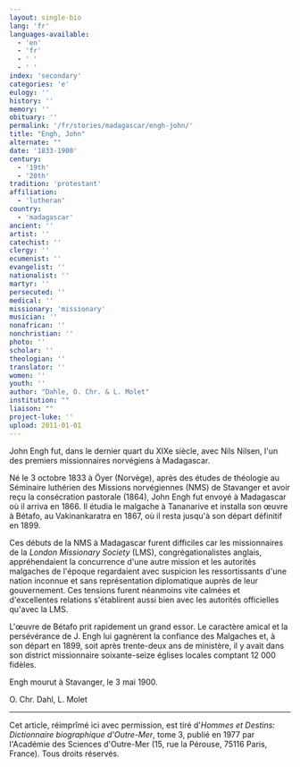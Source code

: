 ```yaml
---
layout: single-bio
lang: 'fr'
languages-available:
  - 'en'
  - 'fr'
  - ' '
  - ' '
index: 'secondary'
categories: 'e'
eulogy: ''
history: ''
memory: ''
obituary: ''
permalink: '/fr/stories/madagascar/engh-john/'
title: "Engh, John"
alternate: ""
date: '1833-1900'
century:
  - '19th'
  - '20th'
tradition: 'protestant'
affiliation:
  - 'lutheran'
country:
  - 'madagascar'
ancient: ''
artist: ''
catechist: ''
clergy: ''
ecumenist: ''
evangelist: ''
nationalist: ''
martyr: ''
persecuted: ''
medical: ''
missionary: 'missionary'
musician: ''
nonafrican: ''
nonchristian: ''
photo: ''
scholar: ''
theologian: ''
translator: ''
women: ''
youth: ''
author: "Dahle, O. Chr. & L. Molet"
institution: ""
liaison: ""
project-luke: ''
upload: 2011-01-01
---
```




John Engh fut, dans le dernier quart du XIXe siècle, avec Nils Nilsen, l'un des premiers missionnaires norvégiens à Madagascar.

Né le 3 octobre 1833 à Öyer (Norvège), après des études de théologie au Séminaire luthérien des Missions norvégiennes (NMS) de Stavanger et avoir reçu la consécration pastorale (1864), John Engh fut envoyé à Madagascar où il arriva en 1866. Il étudia le malgache à Tananarive et installa son œuvre à Bétafo, au Vakinankaratra en 1867, où il resta jusqu'à son départ définitif en 1899.

Ces débuts de la NMS à Madagascar furent difficiles car les missionnaires de la *London Missionary Society* (LMS), congrégationalistes anglais, appréhendaient la concurrence d'une autre mission et les autorités malgaches de l'époque regardaient avec suspicion les ressortissants d'une nation inconnue et sans représentation diplomatique auprès de leur gouvernement. Ces tensions furent néanmoins vite calmées et d'excellentes relations s'établirent aussi bien avec les autorités officielles qu'avec la LMS.

L'œuvre de Bétafo prit rapidement un grand essor. Le caractère amical et la persévérance de J. Engh lui gagnèrent la confiance des Malgaches et, à son départ en 1899, soit après trente-deux ans de ministère, il y avait dans son district missionnaire soixante-seize églises locales comptant 12 000 fidèles.

Engh mourut à Stavanger, le 3 mai 1900.

O. Chr. Dahl, L. Molet

---

Cet article, réimprîmé ici avec permission, est tiré d'*Hommes et Destins: Dictionnaire biographique d'Outre-Mer*, tome 3, publié en 1977 par l'Académie des Sciences d'Outre-Mer (15, rue la Pérouse, 75116 Paris, France). Tous droits réservés.
